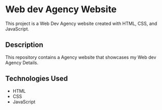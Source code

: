 # Web dev Agency Website

This project is a Web Dev Agency website created with HTML, CSS, and JavaScript. 

## Description

This repository contains a Agency website that showcases my Web dev Agency Details.

## Technologies Used

- HTML
- CSS
- JavaScript
